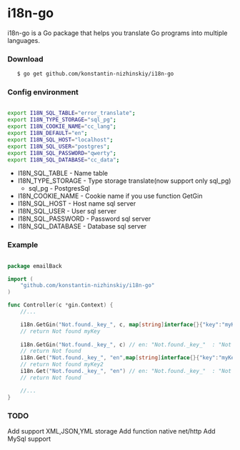 i18n-go
=======

i18n-go is a Go package that helps you translate Go programs into multiple languages.

### Download
```sh
   $ go get github.com/konstantin-nizhinskiy/i18n-go
```

### Config environment

```bash

export I18N_SQL_TABLE="error_translate";
export I18N_TYPE_STORAGE="sql_pg";
export I18N_COOKIE_NAME="cc_lang";
export I18N_DEFAULT="en";
export I18N_SQL_HOST="localhost";
export I18N_SQL_USER="postgres";
export I18N_SQL_PASSWORD="qwerty";
export I18N_SQL_DATABASE="cc_data";

```
 * I18N_SQL_TABLE - Name table
 * I18N_TYPE_STORAGE - Type storage translate(now support only sql_pg)
   * sql_pg - PostgresSql
 * I18N_COOKIE_NAME - Cookie name if you use function GetGin
 * I18N_SQL_HOST - Host name sql server
 * I18N_SQL_USER - User sql server
 * I18N_SQL_PASSWORD - Password sql server
 * I18N_SQL_DATABASE - Database sql server
### Example

```go

package emailBack

import (
	"github.com/konstantin-nizhinskiy/i18n-go"
)

func Controller(c *gin.Context) {
    //...

    i18n.GetGin("Not.found._key_", c, map[string]interface{}{"key":"myKey"}) // en: "Not.found._key_"  : "Not found {{ key }}"
    // return Not found myKey
    
    i18n.GetGin("Not.found._key_", c) // en: "Not.found._key_"  : "Not found {{ key }}"
    // return Not found 
    i18n.Get("Not.found._key_", "en",map[string]interface{}{"key":"myKey2"}) // en: "Not.found._key_"  : "Not found {{ key }}"
    // return Not found myKey2
    i18n.Get("Not.found._key_", "en") // en: "Not.found._key_"  : "Not found {{ key }}"
    // return Not found 

    //...
}

```
### TODO
Add support XML,JSON,YML storage
Add function native net/http
Add MySql support